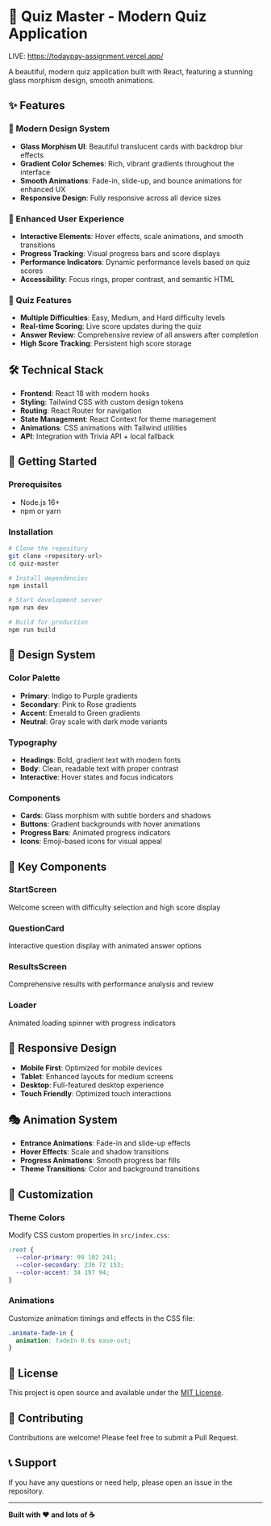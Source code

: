 # 🧠 Quiz Master - Modern Quiz Application
LIVE: https://todaypay-assignment.vercel.app/

A beautiful, modern quiz application built with React, featuring a stunning glass morphism design, smooth animations.

## ✨ Features

### 🎨 Modern Design System
- **Glass Morphism UI**: Beautiful translucent cards with backdrop blur effects
- **Gradient Color Schemes**: Rich, vibrant gradients throughout the interface
- **Smooth Animations**: Fade-in, slide-up, and bounce animations for enhanced UX
- **Responsive Design**: Fully responsive across all device sizes

### 🚀 Enhanced User Experience
- **Interactive Elements**: Hover effects, scale animations, and smooth transitions
- **Progress Tracking**: Visual progress bars and score displays
- **Performance Indicators**: Dynamic performance levels based on quiz scores
- **Accessibility**: Focus rings, proper contrast, and semantic HTML

### 🎯 Quiz Features
- **Multiple Difficulties**: Easy, Medium, and Hard difficulty levels
- **Real-time Scoring**: Live score updates during the quiz
- **Answer Review**: Comprehensive review of all answers after completion
- **High Score Tracking**: Persistent high score storage

## 🛠️ Technical Stack

- **Frontend**: React 18 with modern hooks
- **Styling**: Tailwind CSS with custom design tokens
- **Routing**: React Router for navigation
- **State Management**: React Context for theme management
- **Animations**: CSS animations with Tailwind utilities
- **API**: Integration with Trivia API + local fallback

## 🚀 Getting Started

### Prerequisites
- Node.js 16+ 
- npm or yarn

### Installation
```bash
# Clone the repository
git clone <repository-url>
cd quiz-master

# Install dependencies
npm install

# Start development server
npm run dev

# Build for production
npm run build
```

## 🎨 Design System

### Color Palette
- **Primary**: Indigo to Purple gradients
- **Secondary**: Pink to Rose gradients  
- **Accent**: Emerald to Green gradients
- **Neutral**: Gray scale with dark mode variants

### Typography
- **Headings**: Bold, gradient text with modern fonts
- **Body**: Clean, readable text with proper contrast
- **Interactive**: Hover states and focus indicators

### Components
- **Cards**: Glass morphism with subtle borders and shadows
- **Buttons**: Gradient backgrounds with hover animations
- **Progress Bars**: Animated progress indicators
- **Icons**: Emoji-based icons for visual appeal

## 🌟 Key Components



### StartScreen
Welcome screen with difficulty selection and high score display

### QuestionCard
Interactive question display with animated answer options

### ResultsScreen
Comprehensive results with performance analysis and review

### Loader
Animated loading spinner with progress indicators

## 📱 Responsive Design

- **Mobile First**: Optimized for mobile devices
- **Tablet**: Enhanced layouts for medium screens
- **Desktop**: Full-featured desktop experience
- **Touch Friendly**: Optimized touch interactions

## 🎭 Animation System

- **Entrance Animations**: Fade-in and slide-up effects
- **Hover Effects**: Scale and shadow transitions
- **Progress Animations**: Smooth progress bar fills
- **Theme Transitions**: Color and background transitions

## 🔧 Customization

### Theme Colors
Modify CSS custom properties in `src/index.css`:
```css
:root {
  --color-primary: 99 102 241;
  --color-secondary: 236 72 153;
  --color-accent: 34 197 94;
}
```

### Animations
Customize animation timings and effects in the CSS file:
```css
.animate-fade-in {
  animation: fadeIn 0.6s ease-out;
}
```

## 📄 License

This project is open source and available under the [MIT License](LICENSE).

## 🤝 Contributing

Contributions are welcome! Please feel free to submit a Pull Request.

## 📞 Support

If you have any questions or need help, please open an issue in the repository.

---

**Built with ❤️ and lots of ☕**
